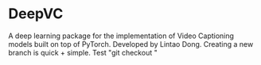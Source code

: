 # DeepVC
A deep learning package for the implementation of Video Captioning models built on top of PyTorch.
Developed by Lintao Dong.
Creating a new branch is quick + simple.
Test "git checkout <branch>"
